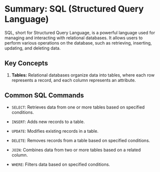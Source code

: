 # Summary: SQL (Structured Query Language)

SQL, short for Structured Query Language, is a powerful language used for managing and interacting with relational databases. It allows users to perform various operations on the database, such as retrieving, inserting, updating, and deleting data.

## Key Concepts

1. **Tables:** Relational databases organize data into tables, where each row represents a record, and each column represents an attribute.

## Common SQL Commands

- `SELECT`: Retrieves data from one or more tables based on specified conditions.

- `INSERT`: Adds new records to a table.

- `UPDATE`: Modifies existing records in a table.

- `DELETE`: Removes records from a table based on specified conditions.

- `JOIN`: Combines data from two or more tables based on a related column.

- `WHERE`: Filters data based on specified conditions.
